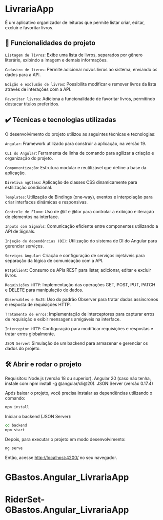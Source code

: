 # LivrariaApp

É um aplicativo organizador de leituras que permite listar criar, editar, excluir e favoritar livros.

## 🔨 Funcionalidades do projeto

`Listagem de livros`: Exibe uma lista de livros, separados por gênero literário, exibindo a imagem e demais informações.

`Cadastro de livros`: Permite adicionar novos livros ao sistema, enviando os dados para a API.

`Edição e exclusão de livros`: Possibilita modificar e remover livros da lista através de interações com a API.

`Favoritar livros`: Adiciona a funcionalidade de favoritar livros, permitindo destacar títulos preferidos.

## ✔️ Técnicas e tecnologias utilizadas

O desenvolvimento do projeto utilizou as seguintes técnicas e tecnologias:

`Angular`: Framework utilizado para construir a aplicação, na versão 19.

`CLI do Angular`: Ferramenta de linha de comando para agilizar a criação e organização do projeto.

`Componentização`: Estrutura modular e reutilizável que define a base da aplicação.

`Diretiva ngClass`: Aplicação de classes CSS dinamicamente para estilização condicional.

`Templates`: Utilização de Bindings (one-way), eventos e interpolação para criar interfaces dinâmicas e responsivas.

`Controle de Fluxo`: Uso de @if e @for para controlar a exibição e iteração de elementos na interface.

`Inputs com Signals`: Comunicação eficiente entre componentes utilizando a API de Signals.

`Injeção de dependências (DI)`: Utilização do sistema de DI do Angular para gerenciar serviços.

`Serviços Angular`: Criação e configuração de serviços injetáveis para separação da lógica de comunicação com a API.

`HttpClient`: Consumo de APIs REST para listar, adicionar, editar e excluir livros.

`Requisições HTTP`: Implementação das operações GET, POST, PUT, PATCH e DELETE para manipulação de dados.

`Observables e RxJS`: Uso do padrão Observer para tratar dados assíncronos e resposta de requisições HTTP.

`Tratamento de erros`: Implementação de interceptores para capturar erros de requisição e exibir mensagens amigáveis na interface.

`Interceptor HTTP`: Configuração para modificar requisições e respostas e tratar erros globalmente.

`JSON Server`: Simulação de um backend para armazenar e gerenciar os dados do projeto.

## 🛠️ Abrir e rodar o projeto

Requisitos:
Node.js (versão 18 ou superior).
Angular 20 (caso não tenha, instale com npm install -g @angular/cli@20).
JSON Server (versão 0.17.4)

Após baixar o projeto, você precisa instalar as dependências utilizando o comando:
```bash
npm install
```
Iniciar o backend (JSON Server):
```bash
cd backend
npm start
```

Depois, para executar o projeto em modo desenvolvimento:
```bash
ng serve
```
Então, acesse [http://localhost:4200/](url) no seu navegador.
# GBastos.Angular_LivrariaApp
# RiderSet-GBastos.Angular_LivrariaApp
